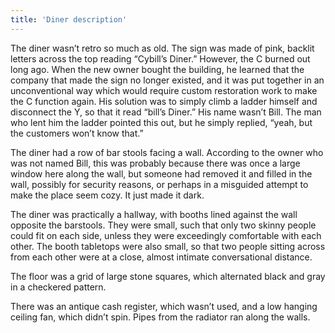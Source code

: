 ```yaml
---
title: 'Diner description'
---
```


The diner wasn’t retro so much as old. The sign was made of pink, backlit letters across the top reading “Cybill’s Diner.” However, the C burned out long ago. When the new owner bought the building, he learned that the company that made the sign no longer existed, and it was put together in an unconventional way which would require custom restoration work to make the C function again. His solution was to simply climb a ladder himself and disconnect the Y, so that it read “bill’s Diner.” His name wasn’t Bill. The man who lent him the ladder pointed this out, but he simply replied, “yeah, but the customers won’t know that.”

The diner had a row of bar stools facing a wall. According to the owner who was not named Bill, this was probably because there was once a large window here along the wall, but someone had removed it and filled in the wall, possibly for security reasons, or perhaps in a misguided attempt to make the place seem cozy. It just made it dark.

The diner was practically a hallway, with booths lined against the wall opposite the barstools. They were small, such that only two skinny people could fit on each side, unless they were exceedingly comfortable with each other. The booth tabletops were also small, so that two people sitting across from each other were at a close, almost intimate conversational distance.

The floor was a grid of large stone squares, which alternated black and gray in a checkered pattern. 

There was an antique cash register, which wasn’t used, and a low hanging ceiling fan, which didn’t spin. Pipes from the radiator ran along the walls.